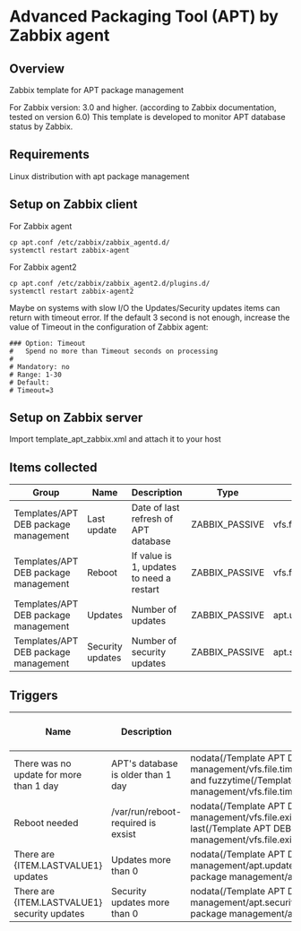 # Advanced Packaging Tool (APT) by Zabbix agent
## Overview
Zabbix template for APT package management

For Zabbix version: 3.0 and higher. (according to Zabbix documentation, tested on version 6.0) This template is developed to monitor APT database status by Zabbix.

## Requirements
Linux distribution with apt package management

## Setup on Zabbix client

For Zabbix agent

    cp apt.conf /etc/zabbix/zabbix_agentd.d/
    systemctl restart zabbix-agent

For Zabbix agent2

    cp apt.conf /etc/zabbix/zabbix_agent2.d/plugins.d/
    systemctl restart zabbix-agent2

Maybe on systems with slow I/O the Updates/Security updates items can return with timeout error. If the default 3 second is not enough, increase the value of Timeout in the configuration of Zabbix agent:

    ### Option: Timeout
    #	Spend no more than Timeout seconds on processing
    #
    # Mandatory: no
    # Range: 1-30
    # Default:
    # Timeout=3

## Setup on Zabbix server
Import template_apt_zabbix.xml and attach it to your host

## Items collected
|Group|Name|Description|Type|Key and additional info|
|---|---|---|---|---|
|Templates/APT DEB package management|Last update|Date of last refresh of APT database|ZABBIX_PASSIVE|vfs.file.time[/var/cache/apt/pkgcache.bin]|
|Templates/APT DEB package management|Reboot|If value is 1, updates to need a restart|ZABBIX_PASSIVE|vfs.file.exists[/var/run/reboot-required]|
|Templates/APT DEB package management|Updates|Number of  updates|ZABBIX_PASSIVE|apt.updates|
|Templates/APT DEB package management|Security updates|Number of security updates|ZABBIX_PASSIVE|apt.security|

## Triggers
|Name|Description|Expression|Severity|Dependencies and additional info|
|---|---|---|---|---|
|There was no update for more than 1 day|APT's database is older than 1 day|nodata(/Template APT DEB package management/vfs.file.time[/var/cache/apt/pkgcache.bin],3660)=0 and fuzzytime(/Template APT DEB package management/vfs.file.time[/var/cache/apt/pkgcache.bin],86400s)=0|WARNING||
|Reboot needed|/var/run/reboot-required is exsist|nodata(/Template APT DEB package management/vfs.file.exists[/var/run/reboot-required],3660)=0 and last(/Template APT DEB package management/vfs.file.exists[/var/run/reboot-required])=1|WARNING||
|There are {ITEM.LASTVALUE1} updates|Updates more than 0|nodata(/Template APT DEB package management/apt.updates,3660)=0 and last(/Template APT DEB package management/apt.updates)>0|INFO||
|There are {ITEM.LASTVALUE1} security updates|Security updates more than 0|nodata(/Template APT DEB package management/apt.security,3660)=0 and last(/Template APT DEB package management/apt.security)>0|WARNING||

